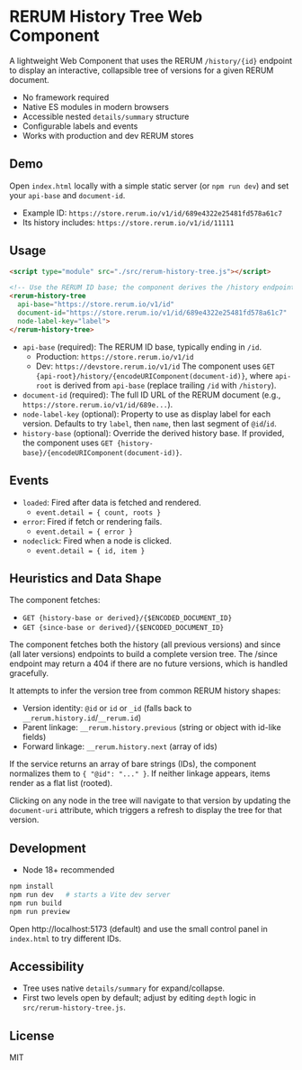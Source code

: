 # RERUM History Tree Web Component

A lightweight Web Component that uses the RERUM `/history/{id}` endpoint to display an interactive, collapsible tree of versions for a given RERUM document.

- No framework required
- Native ES modules in modern browsers
- Accessible nested `details/summary` structure
- Configurable labels and events
- Works with production and dev RERUM stores

## Demo

Open `index.html` locally with a simple static server (or `npm run dev`) and set your `api-base` and `document-id`.

- Example ID: `https://store.rerum.io/v1/id/689e4322e25481fd578a61c7`
- Its history includes: `https://store.rerum.io/v1/id/11111`

## Usage

```html
<script type="module" src="./src/rerum-history-tree.js"></script>

<!-- Use the RERUM ID base; the component derives the /history endpoint -->
<rerum-history-tree
  api-base="https://store.rerum.io/v1/id"
  document-id="https://store.rerum.io/v1/id/689e4322e25481fd578a61c7"
  node-label-key="label">
</rerum-history-tree>
```

- `api-base` (required): The RERUM ID base, typically ending in `/id`.
  - Production: `https://store.rerum.io/v1/id`
  - Dev: `https://devstore.rerum.io/v1/id`
  The component uses `GET {api-root}/history/{encodeURIComponent(document-id)}`, where `api-root` is derived from `api-base` (replace trailing `/id` with `/history`).
- `document-id` (required): The full ID URL of the RERUM document (e.g., `https://store.rerum.io/v1/id/689e...`).
- `node-label-key` (optional): Property to use as display label for each version. Defaults to try `label`, then `name`, then last segment of `@id`/`id`.
- `history-base` (optional): Override the derived history base. If provided, the component uses `GET {history-base}/{encodeURIComponent(document-id)}`.

## Events

- `loaded`: Fired after data is fetched and rendered.
  - `event.detail = { count, roots }`
- `error`: Fired if fetch or rendering fails.
  - `event.detail = { error }`
- `nodeclick`: Fired when a node is clicked.
  - `event.detail = { id, item }`

## Heuristics and Data Shape

The component fetches:
- `GET {history-base or derived}/{$ENCODED_DOCUMENT_ID}`
- `GET {since-base or derived}/{$ENCODED_DOCUMENT_ID}`

The component fetches both the history (all previous versions) and since (all later versions) endpoints to build a complete version tree. The /since endpoint may return a 404 if there are no future versions, which is handled gracefully.

It attempts to infer the version tree from common RERUM history shapes:
- Version identity: `@id` or `id` or `_id` (falls back to `__rerum.history.id`/`__rerum.id`)
- Parent linkage: `__rerum.history.previous` (string or object with id-like fields)
- Forward linkage: `__rerum.history.next` (array of ids)

If the service returns an array of bare strings (IDs), the component normalizes them to `{ "@id": "..." }`. If neither linkage appears, items render as a flat list (rooted).

Clicking on any node in the tree will navigate to that version by updating the `document-uri` attribute, which triggers a refresh to display the tree for that version.

## Development

- Node 18+ recommended

```bash
npm install
npm run dev   # starts a Vite dev server
npm run build
npm run preview
```

Open http://localhost:5173 (default) and use the small control panel in `index.html` to try different IDs.

## Accessibility

- Tree uses native `details/summary` for expand/collapse.
- First two levels open by default; adjust by editing `depth` logic in `src/rerum-history-tree.js`.

## License

MIT
